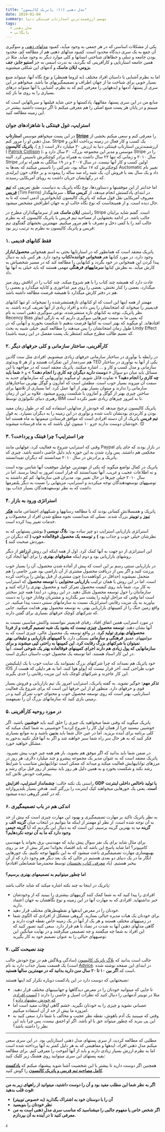 ```yaml
---
title: "مدل ذهنی (۱): پاتریک کالیسون"
date: 2019-01-04
summary: موسس ارزشمندترین استارتاپ فینتکی دنیا
tags:
  - مدل_ذهنی
  - بایگانی
---
```

یکی از مشکلات اساسی که در هر جمعی به وجود میآید، کمبود [مدلهای ذهنی](https://motamem.org/%D8%AA%D8%B9%D8%B1%DB%8C%D9%81-%D9%85%D8%AF%D9%84-%D8%B0%D9%87%D9%86%DB%8C/) و سوگیری آن جمع به یک سری دیدگاه محدود است. کمبود مدلهای ذهنی هم از مطالعه کم، محدود بودن جامعه و تنبلی و خطاهای شناختی انسانها و کلی موارد دیگر به وجود میآید. مثلا در همین جامعه استارتاپی و کارآفرینی که بگردید، به ندرت اسمی به جز **استیو جابز، جف بزوس، ایلان ماسک** و آدمهای این شکلی میشنوید.

اما به نظرم آشنایی با داستان افراد مختلف (نه لزوما همنظر) و نوع نگاه آنها، میتواند منبع بسیار خوبی برای شناخت ما از جهان اطراف و تصمیمگیریهای ما باشد. میخواهم در این سری از پستها، آدمها و ایدههایی را معرفی کنم که به نظرم، آشنایی با آنها میتواند درهای بسیاری را به روی ما باز کند.

منابع من در این سری پستها، مقالهها، پادکستها و حتی شاید فیلمها و سریالهایی است که میبینم و در پایان هر پست منبع اصلی را هم معرفی میکنم تا اگر دوست داشتید بیشتر در این زمینه مطالعه کنید.

### استرایپ، غول فینتکی با شاهزادهای جوان

در این پست میخواهم موسس **استارتاپ** **[Stripe](https://stripe.com/)** را معرفی کنم و سعی میکنم بخشی از مدل ذهنی او را مرور کنم. Stripe یک کسب و کار فعال در زمینه پرداخت آنلاین و ارزشمندترین استارتاپ فینتکی دنیا به ارزش ۲۰ میلیارد دلار است ( [+](https://www.cbinsights.com/research-unicorn-companies) ). **پاتریک کالیسون** ( [Patrick Collison](https://en.wikipedia.org/wiki/Patrick_Collison) )، موسس و مدیر این مجموعه بزرگ، ۳۰ سال دارد و Stripe را در سال ۲۰۱۰ و زمانی که تنها ۲۲ سال داشت به همراه برادر کوچکترش تاسیس کرد. البته Stripe اولین کسب و کار آنها نیست. در سال ۲۰۰۷ و در ۱۹ سالگی به همراه برادر کوچکترش که ۱۷ ساله بود، شرکتی را تاسیس میکنند که بعدها به Auctomatic تغییر نام داد و یک سال بعد با فروش آن، یک شبه راه صد ساله را پیمودند و بر خلاف خون ایرلندی که در رگهایشان جریان داشت به رویای آمریکایی رسیدند.

اما جذابتر از این موفقیتها و دستاوردها، نوع نگاه پاتریک به دنیاست. طبق تعریفی که [**تیم فریس**](http://bestanswer.info/%D8%AA%DB%8C%D9%85-%D9%81%D8%B1%DB%8C%D8%B3/) (Tim Ferris) در ابتدای پادکستش انجام میدهد، از **کریس ساکا** ، سرمایهگذار معروف آمریکایی نقل قول میکند که پاتریک کالیسون کتابخوانترین آدمی است که تا به حال دیده است. و از همینجاست که نوع نگاه جالب او به جهان اطرافش مشخص میشود.

راستی **ایلان ماسک** هم از سرمایهگذاران مطرح در Stripe است. گفتم شاید برایتان جالب باشد. در ادامه بخشهایی از مصاحبه تیم فریس با پاتریک کالیسون که به نظرم جالب آمد را با کمی دخل و تصرف با هم مرور میکنیم. مهمترین بخشهای گفتگوی تیم فریس و پاتریک کالیسون به نظرم به ترتیب زیر بود:

### ۱. فقط کتابهای قدیمی

پاتریک معتقد است که همانطور که در استارتاپها بحثی به اسم همخوانی **محصول/بازار** وجود دارد، در مورد کتابها هم **همخوانی خواننده/کتاب** وجود دارد. هر کس باید به دنبال پیدا کردن این همخوانی در خود بگردد و کتابهایی را مطالعه کند که در مسیر شخصیاش به کارش میآید. به نظرش کتابها **سرمایههای فرهنگی** مهمی هستند که باید خیلی به آنها بها داد.

عادت دارد که همیشه چند کتاب را با هم شروع میکند. چند کتاب را در اتاقش روی میز میگذارد، بعضی را کنار تختش، بعضی را روی میز غذاخوری و کاناپه میگذارد و بعضی را هم در دفتر کارش میگذارد تا همیشه فرصت مطالعه داشته باشد.

مهمتر از همه اینها این است که او کتابهای تازهمنتشرشده را نمیخواند. او تنها کتابهای قدیمیتر را میخواند که امتحانشان را پس داده و افراد زیادی از آنها تعریف کرده باشند. به نظر پاتریک، توجه به کتابهای تازه منتشرشده، نوعی سوگیری ذهنی است به نام Recency Bias که یعنی ما به سمت چیزهایی سوگیری داریم که به تازگی اتفاق افتادهاند. او میگوید که بهتر است به کتابها فرصت بدهیم تا شکست بخورند و آنهایی که در طول زمان امتحانشان را پس میدهند را مطالعه کنیم. خیلی شبیه به بحث Lindy Effect که نسیم طالب مطرح میکند (منتظر یک پست مفصل در این زمینه باشید).

### ۲. کارآفرینی، ساختار سازمانی و کلی حرفهای دیگر

در رابطه با نوآوری در ساختار سازمانی حرفهای زیادی میشنویم. افرادی مثل ست گادین هم سردمدار این تفکرات هستند و از هر ۵ ویدئوی TED یکی از آنها به نوآوری در ساختار سازمانی و مدل کسب و کار و … اشاره میکنند. پاتریک معتقد است که در مواجهه با این مسائل باید میان دو سوال « **دوست دارید دیگران چه کاری را انجام دهند؟** » و « **شما باید چه کاری را انجام دهید؟** » تفاوت قائل شویم. او میگوید نوآوریهایی که سازمانهای جدید به سمت آن میروند بسیار خوب است. مطمئن است که آمازون و گوگل بهترین ساختارهای سازمانی را ندارند و میتوان بسیار بهتر از آنها عمل کرد. اما بسیاری از تلاشها برای ساختن چیزی بهتر از گوگل و آمازون با شکست روبرو میشود. علاوه بر این از زمان رهبری دنیای تکنولوژی توسط IBM تا به امروز چیزهای زیادی تغییر نکرده است.

پاتریک کالیسون ترجیح میدهد که خودش از مدلهایی استفاده کند که در طول زمان مفید بودن و کاربردی بودنشان ثابت شده و نوآوری در این زمینه را به دیگران بسپارد. به قول **تیم فریس** پاتریک از آن دسته افرادی است که موافق فرستادن میمونها به ماه هستند اما خودشان دوست ندارند جزو ۱۰ میمون اول باشند که به ماه فرستاده میشوند. 😊

### ۳. چرا استرایپ؟ چرا فینتک و پرداخت؟

وقتی که استرایپ شروع به فعالیت کرد، غولهایی مانند Paypal در بازار بودند که جای پای محکمی هم داشتند. پس وارد شدن به این حوزه باید دلیل خاصی داشته باشد. چیزی که پاتریک و برادرش در سال ۲۰۱۰ میدانستند که دیگران نمیدانستند.

پاتریک در کمال تواضع میگوید که یکی از مهمترین عوامل موفقیت آنها شانس بوده است و نه اطلاعات عجیب و غریب. آنها نمیدانستند که قرار است امروز به اینجا برسند. اما در سال ۲۰۱۰ خیلی چیزها در حال تغییر بود. مدیران فنی سازمانها، کم کم داشتند به توصیههای توسعهدهندگان توجه میکردند و استرایپ، مزیتهایی را نسبت به دیگر پلتفرمها داشت که به نظر توسعهدهندگان بسیار جذاب بود.

### ۴. استراتژی ورود به بازار

پاتریک و همنسلانش کسانی بودند که با مطالعه رسانهها و شبکههای اجتماعی مانند [**هکر نیوز**](https://news.ycombinator.com/) و **توییتر** بزرگ شدند. نسلی که میدانست نحوه مطلع شدن افراد از محصولات و خدمات تغییر پیدا کرده است.

استراتژی بازاریابی استرایپ دو چیز ساده بود: **بلاگ نویسی (** نوشتن پستهایی که به نظرشان خیلی خوب و جذاب بود **)** و **توسعه یک محصول فوقالعاده خوب (** که دیگران در موردش صحبت کنند **).**

این استراتژی از دو جهت به آنها کمک کرد. اول از همه اینکه این روش **ارزانتر** از دیگر روشهای بازاریابی بود و دوم اینکه **مشوقهای بهتری** را برای آنها ایجاد کرد.

در بازاریابی سنتی رسم بر این است که پیش از آماده شدن محصول، آن را بسیار خوب پرزنت کنید و اگر پس از دریافت محصول مشتری از آن ناراضی بود ضرر خاصی را هم متحمل نمیشوید (حداقل در کوتاهمدت) چون مشتری از قبل پولش را پرداخت کرده است. اما در این روش یا همان ترکیب **بازاریابی محتوایی** با **توسعه محصول** که استرایپ به کار برد، شما باید روی کیفیت محصول تمرکز کنید و محصول بهتری را ارائه کنید و سازمانتان را حول توسعه محصول شکل دهید. در این روش، در ابتدا همه چیز سختتر است اما وقتی که مراحل اولیه را پشت سر بگذارید و مشتریان وفادار خود را به دست بیاورید به یک مزیت رقابتی استراتژیک نسبت به سازمانهای سنتی دست پیدا میکنید. در واقع زمین جنگ را از کمپینهای بازاریابی بهتر، به توسعه محصول بهتر هدایت میکنید. جایی که شرکتهای کوچک حرفهای بسیاری برای گفتن دارند.

در مورد استرایپ همین اتفاق افتاد. رقبای قدیمیتر نتوانستند واکنش مناسبی نسبت به آنها نشان دهند. **توسعه محصول چیزی نیست که بشود یک شبه تصمیم گرفت و از فردا محصولهای بهتری تولید کرد.** در واقع توسعه یک محصول عالی، چیزی است که به مولفههای عمیق **فرهنگی و سازمانی** بستگی دارد. **با کمپینهای بازاریابی و تبلیغاتی بهتر نمیتوان با شرکتهای بزرگ رقابت کرد. این کمپینها به راحتی کپی میشوند و برای سازمانهایی که پول زیادی هم دارند اجرای کمپینهای فوقالعاده بهتر یک شوخی است.** آنها در این کار استاد هستند. اما توسعه یک محصول خوب داستان دیگری است.

خود پاتریک هم نمیداند که چرا شرکتهای بزرگ نمیتوانند یک سایت خوب یا یک اپلیکیشن iOS خوب طراحی کنند. آخر قرار نیست که آپولو هوا کنند. اما به هر دلیلی که هست از این کار عاجزند و شرکتهای کوچک باید این مزیت رقابتی را جدی بگیرند.

**تذکر مهم:** جوگیر نشوید. به گفته پاتریک، استرایپ امروز یک تیم بازاریابی و فروش بسیار قوی و حرفهای دارد. منظور او از این حرفها این است که برای شروع یک فعالیت استارتاپی، بهتر است که روی توسعه محصول خوب و محتوای خوب تمرکز کنید و در زمینی بازی کنید که سازمانهای بزرگ آن را نمیفهمند.

### ۵. در مورد روحیه کارآفرینی

پاتریک میگوید که وقتی شما میخواهید یک چیزی را خلق کنید باید **خوشبین** باشید. اگر خوشبین نیستید چرا از همان اول کار را شروع کردید؟ خوشبینی به شما کمک میکند که کلی برنامه برای آینده بریزید. اما در عین حال شما باید **بدبین** باشید و به موانع بسیاری فکر کنید که به هر حال سر راه شما سبز خواهند شد و اگر به آنها فکر نکنید بدجور به مشکل خواهید خورد.

در ضمن شما باید بدانید که اگر موفق هم بشوید، باز هم همه چیز خوب پیش نمیرود. پاتریک معتقد است که به عنوان مدیر یک مجموعه پیشرو و چند میلیارد دلاری، هر روز در مرزهای تواناییهایش فعالیت میکند و میداند که ممکن است تواناییهایش متناسب با شرایط رشد نکند و شکست بخورد و به همین دلیل هر روز باید بیشتر از روز قبل برای رشد و پیشرفت خودش تلاش کند.

راستی یک نکته جالب: **چشمانداز استرایپ، افزایش** **GDP** **یا تولید ناخالص داخلی اینترنت است.** یعنی یک جورهایی میخواهند کیک اینترنت را بزرگتر کنند. هدفی بسیار بلندپروازانه که در کمتر گروهی دیده میشود.

### ۶. اندکی هم در باب تصمیمگیری

به نظر پاتریک تاکید بر مهارت تصمیمگیری و بهبود این مهارت چیزی است که بیش از حد به آن توجه شده است. از نظر او مهمتر از اینکه ما بتوانیم در انتخاب میان **گزینه الف** و **گزینه ب** به بهترین گزینه برسیم، این است که به دنبال این بگردیم که آیا **گزینه جیمی وجود دارد که ما به آن توجه نکردهایم؟**

برای مثال شاید برای یک نفر سوال پیش بیاید که مهندسی برق بخواند یا مهندسی کامپیوتر؟ اما شاید پاسخ این باشد که باید اقتصاد بخواند! تمرکز بیش از حد بر روی بهینهسازی مهارت تصمیمگیری باعث میشود که به این نکتهها توجه نکنیم. یک جورهایی انگار ما در یک دنیای دو بعدی هستیم در حالی که یک بعد دیگر هم وجود دارد که از آن بیخبر هستیم. (یاد [معرفی کتاب پختستان](http://mrshabanali.com/%D9%BE%D8%AE%D8%AA%D8%B3%D8%AA%D8%A7%D9%86-%D8%B1%D9%88%D8%A7%DB%8C%D8%AA%DB%8C-%D8%A7%D8%B2-%D8%B2%D9%86%D8%AF%DA%AF%DB%8C-%D9%87%D9%85%D9%87-%D9%85%D8%A7/) توسط محمدرضا شعبانعلی افتادم)

#### اما چطور میتوانیم به تصمیمهای بهتری برسیم؟

پاتریک در اینجا به چند نکته اشاره میکند که شاید جالب باشد:

- افرادی را پیدا کنید که به شما کمک کنند گزینههای بیشتری را ببینید که از وجودشان خبر نداشتهاید. افرادی که به مهارت آنها در این زمینه و نوع نگاهشان به جهان اعتماد دارید.
- خودتان را در معرض ایدهها و نقطهنظرهای مختلف قرار دهید.
- برای خودتان یک هیات مدیره خیالی بسازید. گروهی متشکل از افرادی که الگوی شما در زمینههای مختلف هستند و هر یک از آنها در یک زمینه خاص نقطه قوت دارند و گاهی مدلهای ذهنی آنها به شدت در تضاد با هم قرار دارد. سعی کنید تصور کنید که این افراد به شما چه میگفتند و چه تصمیمی میگرفتند و در نهایت میانگین این توصیههای خیالی را به عنوان تصمیم خود به کار بگیرید.

### ۷. چند نصیحت کلی

جالب است بدانید که [بلاگ پاتریک کالیسون](https://patrickcollison.com/) (سادگی وبلاگش هم در نوع خودش جالب است) یک قسمت بسیار جذاب دارد به نام [Advice](https://patrickcollison.com/advice). در ابتدای این صفحه نوشته شده است که **اگر بین ۱۰ تا ۲۰ سال سن دارید بدانید که در مهمترین سالها هستید.**

نصیحتهایی که دوست دارد در این پادکست دوباره تکرار کند اینها هستند:

- تا جایی که میتوانید خودتان را در معرض دیدگاهها و جهانبینیهای مختلف قرار دهید. مثلا در توییتر آدمهایی را دنبال کنید که نظرات اصیل و خاصی را دارند ( [لیست افرادی که خودش پیشنهاد داده](https://patrickcollison.com/people) )
- عصبانی نشوید و چیزی را به خودتان نگیرید. خشم گاهی اوقات مفید است اما امروزه ما بیش از حد از آن استفاده میکنیم.
- وقتی که میبینید یک آدم باهوش، نقطه نظر عجیب و مخالف با شما دارد سعی کنید به این پی ببرید که چطور میتواند حق با او باشد. اگر او احمق نیست، پس چرا باید این نظر را داشته باشد؟

---

مطلبی که مطالعه کردید، از سری پستهای مدل ذهنی استارتاپی بود. در این سری سعی میکنم مدل ذهنی افراد، ایدهها و مفاهیمی که به هر دلیل کمتر به آنها پرداخته شده است اما به نظرم ارزش بسیار زیادی دارند و باید از آنها آموخت را معرفی کنم. برای مطالعه بقیه پستهای این سری میتوانید روی هشتگ زیر کلیک کنید:

همچنین اگر دوست دارید تا بیشتر با این شخصیت آشنا شوید پیشنهاد میکنم که **[پادکست کامل مصاحبه تیم فریس و پاتریک کالیسون](https://tim.blog/2018/12/20/patrick-collison/)** را گوش کنید.

---

**اگر به نظر شما این مطلب مفید بود و آن را دوست داشتید، میتوانید از راههای زیر به من قوت قلب بدهید:**

- **آن را با دوستان خود به اشتراک بگذارید (به خصوص توییتر)**
- **نظر خودتان را بنویسید**
- **اگر شخص خاص یا مفهوم جالبی را میشناسید که مناسب سری مدل ذهنی است به من معرفی کنید تا در آینده به آن بپردازم.**

[د](https://kakavand.me/%d8%af%d8%a7%d8%b3%d8%aa%d8%a7%d9%86-%d9%86%d8%aa%d9%81%d9%84%db%8c%da%a9%d8%b3-%d8%b1%d9%88%d8%a7%db%8c%d8%aa-%d9%87%d8%a7%d9%84%db%8c%d9%88%d9%88%d8%af%db%8c-%db%8c%d8%a7-%d8%b1%d9%88%d8%a8%d9%87/ "داستان نتفلیکس، روایت هالیوودی یا روبه‌رو شدن با واقعیت دنیای کسب و کار؟")